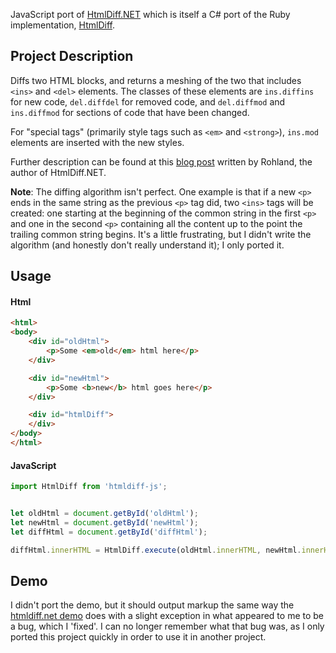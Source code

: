 JavaScript port of [HtmlDiff.NET](https://github.com/Rohland/htmldiff.net) which is itself a C# port of the Ruby implementation, [HtmlDiff](https://github.com/myobie/htmldiff/).

Project Description
-------------------

Diffs two HTML blocks, and returns a meshing of the two that includes `<ins>` and `<del>` elements.  The classes of these elements are `ins.diffins` for new code, `del.diffdel` for removed code, and `del.diffmod` and `ins.diffmod` for sections of code that have been changed.

For "special tags" (primarily style tags such as `<em>` and `<strong>`), `ins.mod` elements are inserted with the new styles.

Further description can be found at this [blog post](http://www.rohland.co.za/index.php/2009/10/31/csharp-html-diff-algorithm/) written by Rohland, the author of HtmlDiff.NET.

**Note**: The diffing algorithm isn't perfect.  One example is that if a new `<p>` ends in the same string as the previous `<p>` tag did, two `<ins>` tags will be created: one starting at the beginning of the common string in the first `<p>` and one in the second `<p>` containing all the content up to the point the trailing common string begins.  It's a little frustrating, but I didn't write the algorithm (and honestly don't really understand it); I only ported it.

Usage
-----

#### Html ####

```html
<html>
<body>
    <div id="oldHtml">
        <p>Some <em>old</em> html here</p>
    </div>

    <div id="newHtml">
        <p>Some <b>new</b> html goes here</p>
    </div>

    <div id="htmlDiff">
    </div>
</body>
</html>
```

#### JavaScript ####

```javascript
import HtmlDiff from 'htmldiff-js';


let oldHtml = document.getById('oldHtml');
let newHtml = document.getById('newHtml');
let diffHtml = document.getById('diffHtml');

diffHtml.innerHTML = HtmlDiff.execute(oldHtml.innerHTML, newHtml.innerHTML);
```

Demo
----

I didn't port the demo, but it should output markup the same way the [htmldiff.net demo](https://github.com/Rohland/htmldiff.net/tree/master/Demo) does with a slight exception in what appeared to me to be a bug, which I 'fixed'.  I can no longer remember what that bug was, as I only ported this project quickly in order to use it in another project.